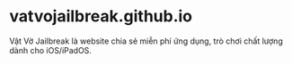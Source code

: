 # vatvojailbreak.github.io
Vật Vờ Jailbreak là website chia sẻ miễn phí ứng dụng, trò chơi chất lượng dành cho iOS/iPadOS.
